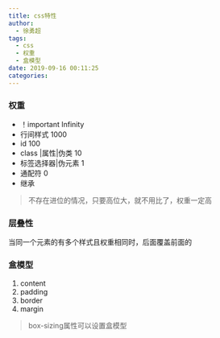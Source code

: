 ```yaml
---
title: css特性
author:
  - 徐勇超
tags:
  - css
  - 权重
  - 盒模型
date: 2019-09-16 00:11:25
categories:
---
```


### 权重
- ！important  Infinity
- 行间样式         1000 
- id               100
- class |属性|伪类   10
- 标签选择器|伪元素    1
- 通配符             0
- 继承
>不存在进位的情况，只要高位大，就不用比了，权重一定高

### 层叠性
当同一个元素的有多个样式且权重相同时，后面覆盖前面的

### 盒模型
1. content
2. padding
3. border
4. margin
>box-sizing属性可以设置盒模型